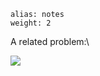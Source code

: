 ````
alias: notes
weight: 2
````

A related problem:\

![ ](http://2.bp.blogspot.com/_Qyu9ZwQPqfQ/TTc2SO96IEI/AAAAAAAAA8M/ve0cI9jkiLk/s1600/6a00d8341bffa053ef00e55084d98a8834-800wi.png)